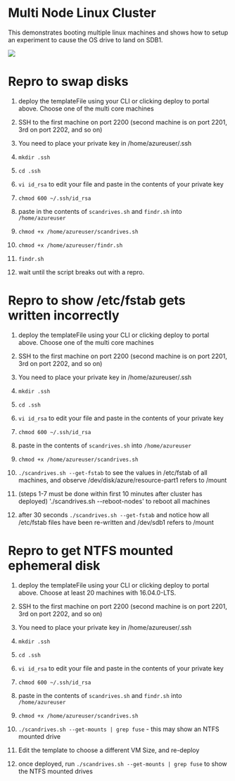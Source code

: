 # Multi Node Linux Cluster

This demonstrates booting multiple linux machines and shows how to setup an experiment to cause the OS drive to land on SDB1.

<a href="https://portal.azure.com/#create/Microsoft.Template/uri/https%3A%2F%2Fraw.githubusercontent.com%2Fanhowe%2Fscratch%2Fmaster%2Fsimplemultilinux-swapdisks%2Fazuredeploy.json" target="_blank">
    <img src="http://azuredeploy.net/deploybutton.png"/>
</a>

# Repro to swap disks

1. deploy the templateFile using your CLI or clicking deploy to portal above.  Choose one of the multi core machines

2. SSH to the first machine on port 2200 (second machine is on port 2201, 3rd on port 2202, and so on)

3. You need to place your private key in /home/azureuser/.ssh
 1. `mkdir .ssh`
 2. `cd .ssh`
 3. `vi id_rsa` to edit your file and paste in the contents of your private key
 4. `chmod 600 ~/.ssh/id_rsa`

4. paste in the contents of `scandrives.sh` and `findr.sh` into `/home/azureuser`

5. `chmod +x /home/azureuser/scandrives.sh`

6. `chmod +x /home/azureuser/findr.sh`

7. `findr.sh`

8. wait until the script breaks out with a repro.

# Repro to show /etc/fstab gets written incorrectly

1. deploy the templateFile using your CLI or clicking deploy to portal above.  Choose one of the multi core machines

2. SSH to the first machine on port 2200 (second machine is on port 2201, 3rd on port 2202, and so on)

3. You need to place your private key in /home/azureuser/.ssh
 1. `mkdir .ssh`
 2. `cd .ssh`
 3. `vi id_rsa` to edit your file and paste in the contents of your private key
 4. `chmod 600 ~/.ssh/id_rsa`

4. paste in the contents of `scandrives.sh` into `/home/azureuser`

5. `chmod +x /home/azureuser/scandrives.sh`

6. `./scandrives.sh --get-fstab` to see the values in /etc/fstab of all machines, and observe /dev/disk/azure/resource-part1 refers to /mount

7. (steps 1-7 must be done within first 10 minutes after cluster has deployed) './scandrives.sh --reboot-nodes' to reboot all machines

8. after 30 seconds `./scandrives.sh --get-fstab` and notice how all /etc/fstab files have been re-written and /dev/sdb1 refers to /mount

# Repro to get NTFS mounted ephemeral disk

1. deploy the templateFile using your CLI or clicking deploy to portal above.  Choose at least 20 machines with 16.04.0-LTS.

2. SSH to the first machine on port 2200 (second machine is on port 2201, 3rd on port 2202, and so on)

3. You need to place your private key in /home/azureuser/.ssh
 1. `mkdir .ssh`
 2. `cd .ssh`
 3. `vi id_rsa` to edit your file and paste in the contents of your private key
 4. `chmod 600 ~/.ssh/id_rsa`

4. paste in the contents of `scandrives.sh` and `findr.sh` into `/home/azureuser`

5. `chmod +x /home/azureuser/scandrives.sh`

6. `./scandrives.sh --get-mounts | grep fuse` - this may show an NTFS mounted drive

7. Edit the template to choose a different VM Size, and re-deploy

8. once deployed, run `./scandrives.sh --get-mounts | grep fuse` to show the NTFS mounted drives
